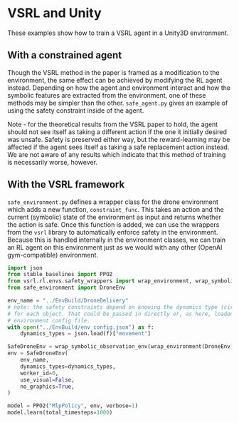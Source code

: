 # VSRL and Unity

These examples show how to train a VSRL agent in a Unity3D environment.

## With a constrained agent

Though the VSRL method in the paper is framed as a modification to the environment, the same effect can be achieved by modifying the RL agent instead. Depending on how the agent and environment interact and how the symbolic features are extracted from the environment, one of these methods may be simpler than the other. `safe_agent.py` gives an example of using the safety constraint inside of the agent.

Note - for the theoretical results from the VSRL paper to hold, the agent should not see itself as taking a different action if the one it initially desired was unsafe. Safety is preserved either way, but the reward-learning may be affected if the agent sees itself as taking a safe replacement action instead. We are not aware of any results which indicate that this method of training is necessarily worse, however.

## With the VSRL framework

`safe_environment.py` defines a wrapper class for the drone environment which adds a new function, `constraint_func`. This takes an action and the current (symbolic) state of the environment as input and returns whether the action is safe. Once this function is added, we can use the wrappers from the `vsrl` library to automatically enforce safety in the environment. Because this is handled internally in the environment classes, we can train an RL agent on this environment just as we would with any other (OpenAI gym-compatible) environment.

```python
import json
from stable_baselines import PPO2
from vsrl.rl.envs.safety_wrappers import wrap_environment, wrap_symbolic_observation_env
from safe_environment import DroneEnv

env_name = "../EnvBuild/DroneDelivery"
# note: the safety constraints depend on knowing the dynamics type (circular or linear)
# for each object. That could be passed in directly or, as here, loaded from the
# environment config file.
with open("../EnvBuild/env_config.json") as f:
    dynamics_types = json.load(f)["movement"]

SafeDroneEnv = wrap_symbolic_observation_env(wrap_environment(DroneEnv))
env = SafeDroneEnv(
    env_name,
    dynamics_types=dynamics_types,
    worker_id=0,
    use_visual=False,
    no_graphics=True,
)

model = PPO2("MlpPolicy", env, verbose=1)
model.learn(total_timesteps=1000)
```
